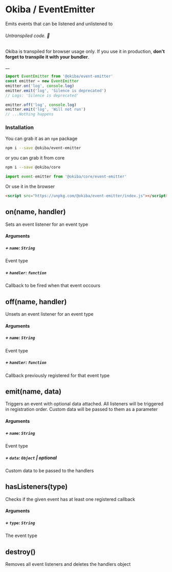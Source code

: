 

# Okiba / EventEmitter
Emits events that can be listened and unlistened to


###### Untranspiled code. 🛑

Okiba is transpiled for browser usage only. If you use it in production, **don't forget to transpile it with your bundler**.

__



```javascript
import EventEmitter from '@okiba/event-emitter'
const emitter = new EventEmitter
emitter.on('log', console.log)
emitter.emit('log', 'Silence is deprecated')
// Logs: 'Silence is deprecated'

emitter.off('log', console.log)
emitter.emit('log', 'Will not run')
// ...Nothing happens
```



### Installation

You can grab it as an `npm` package
```bash
npm i --save @okiba/event-emitter
```
or you can grab it from core
```bash
npm i --save @okiba/core
```
```javascript
import event-emitter from '@okiba/core/event-emitter'
```

Or use it in the browser
```html
<script src="https://unpkg.com/@okiba/event-emitter/index.js"></script>
```




## on(name, handler)


Sets an event listener for an event type







#### Arguments


##### + `name`: `String`

Event type


##### + `handler`: `function`

Callback to be fired when that event occours





## off(name, handler)


Unsets an event listener for an event type







#### Arguments


##### + `name`: `String`

Event type


##### + `handler`: `function`

Callback previously registered for that event type





## emit(name, data)


Triggers an event with optional data attached.
All listeners will be triggered in registration order.
Custom data will be passed to them as a parameter







#### Arguments


##### + `name`: `String`

Event type


##### + `data`: `Object` | _optional_

Custom data to be passed to the handlers





## hasListeners(type)


Checks if the given event has at least one registered callback







#### Arguments


##### + `type`: `String`

The event type





## destroy()


Removes all event listeners and deletes the handlers object






